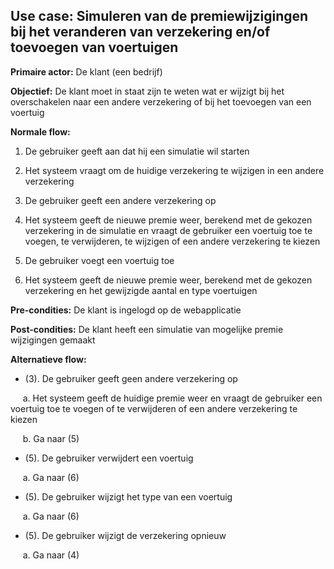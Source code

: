 ## Use case: Simuleren van de premiewijzigingen bij het veranderen van verzekering en/of toevoegen van voertuigen

**Primaire actor:** De klant (een bedrijf)

**Objectief:** De klant moet in staat zijn te weten wat er wijzigt bij het overschakelen naar een andere verzekering of bij het toevoegen van een voertuig

**Normale flow:**


1. De gebruiker geeft aan dat hij een simulatie wil starten

2. Het systeem vraagt om de huidige verzekering te wijzigen in een andere verzekering

3. De gebruiker geeft een andere verzekering op

4. Het systeem geeft de nieuwe premie weer, berekend met de gekozen verzekering in de simulatie en vraagt de gebruiker een voertuig toe te voegen, te verwijderen, te wijzigen of een andere verzekering te kiezen

5. De gebruiker voegt een voertuig toe

6. Het systeem geeft de nieuwe premie weer, berekend met de gekozen verzekering en het gewijzigde aantal en type voertuigen

**Pre-condities:** De klant is ingelogd op de webapplicatie

**Post-condities:** De klant heeft een simulatie van mogelijke premie wijzigingen gemaakt

**Alternatieve flow:**
* (3). De gebruiker geeft geen andere verzekering op
 
&nbsp;&nbsp;&nbsp;&nbsp; a. Het systeem geeft de huidige premie weer en vraagt de gebruiker een voertuig toe te voegen of te verwijderen of een andere verzekering te kiezen

&nbsp;&nbsp;&nbsp;&nbsp; b. Ga naar (5)

* (5). De gebruiker verwijdert een voertuig

&nbsp;&nbsp;&nbsp;&nbsp; a. Ga naar (6)

* (5). De gebruiker wijzigt het type van een voertuig

&nbsp;&nbsp;&nbsp;&nbsp; a. Ga naar (6)

* (5). De gebruiker wijzigt de verzekering opnieuw

&nbsp;&nbsp;&nbsp;&nbsp; a. Ga naar (4)

